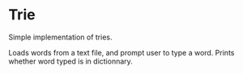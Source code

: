 # Trie

Simple implementation of tries.

Loads words from a text file, and prompt user to type a word.
Prints whether word typed is in dictionnary.
